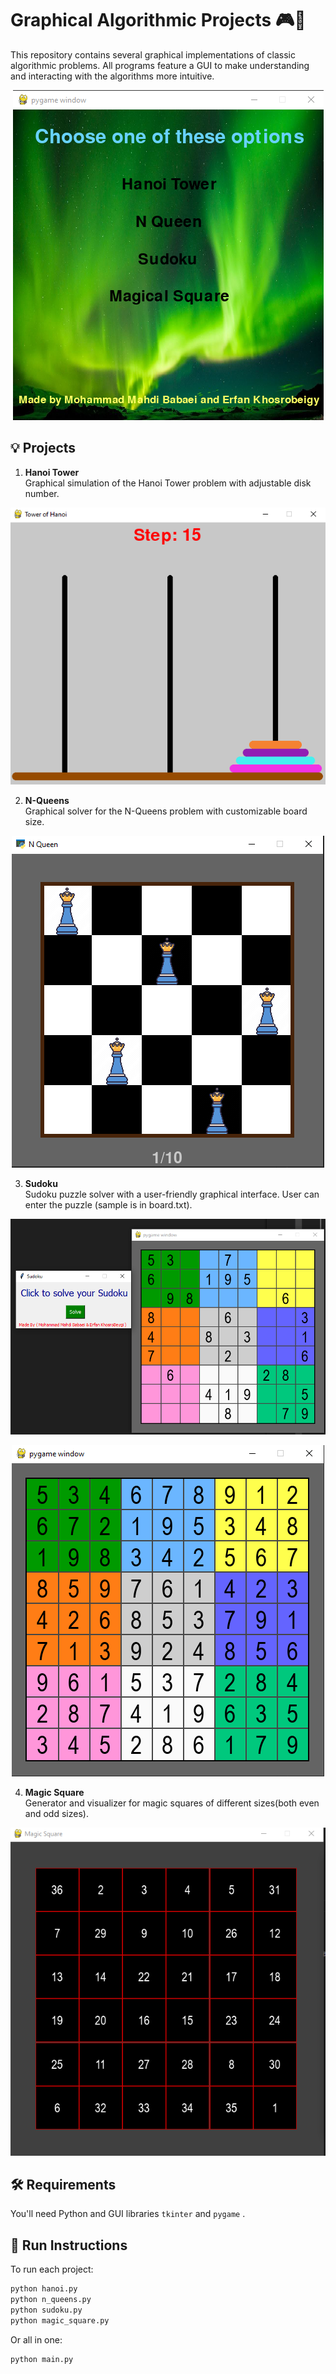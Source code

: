 # Graphical Algorithmic Projects 🎮🧠

This repository contains several graphical implementations of classic algorithmic problems. All programs feature a GUI to make understanding and interacting with the algorithms more intuitive.

<p align="center">
  <img src="image.png" alt="alt text" />
</p>


## 💡 Projects

1. **Hanoi Tower**  
   Graphical simulation of the Hanoi Tower problem with adjustable disk number.

<p align="center">
  <img src="image-2.png" alt="alt text" />
</p>


2. **N-Queens**  
   Graphical solver for the N-Queens problem with customizable board size.

<p align="center">
  <img src="image-3.png" alt="alt text" />
</p>


3. **Sudoku**  
   Sudoku puzzle solver with a user-friendly graphical interface. User can enter the puzzle (sample is in board.txt).

<p align="center">
  <img src="image-4.png" alt="alt text" />
</p>

<p align="center">
  <img src="image-5.png" alt="alt text" />
</p>


4. **Magic Square**  
   Generator and visualizer for magic squares of different sizes(both even and odd sizes).

<p align="center">
  <img src="image-6.png" alt="alt text" />
</p>



## 🛠 Requirements

You'll need Python and GUI libraries  `tkinter` and `pygame` .

## 🚀 Run Instructions

To run each project:

```bash
python hanoi.py
python n_queens.py
python sudoku.py
python magic_square.py
```

Or all in one:
```bash
python main.py
```
